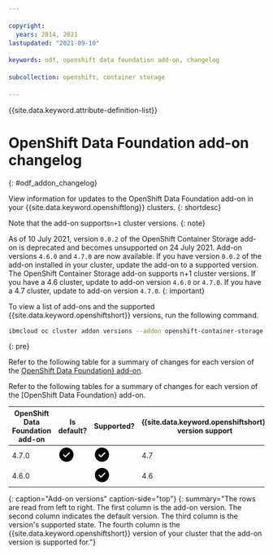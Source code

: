 ```yaml
---

copyright:
  years: 2014, 2021
lastupdated: "2021-09-10"

keywords: odf, openshift data foundation add-on, changelog

subcollection: openshift, container storage

---
```


{{site.data.keyword.attribute-definition-list}}  

# OpenShift Data Foundation add-on changelog
{: #odf_addon_changelog}

View information for updates to the OpenShift Data Foundation add-on in your {{site.data.keyword.openshiftlong}} clusters.
{: shortdesc}

Note that the add-on supports`n+1` cluster versions.
{: note}

As of 10 July 2021, version `0.0.2` of the OpenShift Container Storage add-on is deprecated and becomes unsupported on 24 July 2021. Add-on versions `4.6.0` and `4.7.0` are now available. If you have version `0.0.2` of the add-on installed in your cluster, update the add-on to a supported version. The OpenShift Container Storage add-on supports n+1 cluster versions. If you have a 4.6 cluster, update to add-on version `4.6.0` or `4.7.0`. If you have a 4.7 cluster, update to add-on version `4.7.0`.
{: important}

To view a list of add-ons and the supported {{site.data.keyword.openshiftshort}} versions, run the following command.
```sh
ibmcloud oc cluster addon versions --addon openshift-container-storage
```
{: pre}

Refer to the following table for a summary of changes for each version of the [OpenShift Data Foundation} add-on](/docs/openshift?topic=openshift-deploy-odf-vpc).

Refer to the following tables for a summary of changes for each version of the [OpenShift Data Foundation} add-on.

| OpenShift Data Foundation add-on | Is default? | Supported? | {{site.data.keyword.openshiftshort}} version support |
| --- | --- | --- | --- |
| 4.7.0 | <img src="images/icon-checkmark-confirm.svg" width="32" alt="Supported" style="width:32px;" /> | <img src="images/icon-checkmark-confirm.svg" width="32" alt="Supported" style="width:32px;" /> | 4.7 |
| 4.6.0 | | <img src="images/icon-checkmark-confirm.svg" width="32" alt="Supported" style="width:32px;" /> | 4.6 |
{: caption="Add-on versions" caption-side="top"}
{: summary="The rows are read from left to right. The first column is the add-on version. The second column indicates the default version. The third column is the version's supported state. The fourth column is the {{site.data.keyword.openshiftshort}} version of your cluster that the add-on version is supported for."}




